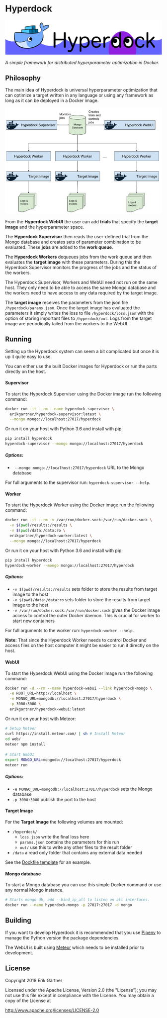 # Hyperdock
![Hyperdock logo](extra/banner.png)

*A simple framework for distributed hyperparameter optimization in Docker.*

## Philosophy

The main idea of Hyperdock is universal hyperparameter optimization that can optimize a target written in any language or using any framework as long as it can be deployed in a Docker image.

![Hyperdock diagram](extra/diagram.png)

From the **Hyperdock WebUI** the user can add **trials** that specify the **target image** and the hyperparameter space.

The **Hyperdock Supervisor** then reads the user-defined trial from the Mongo database and creates sets of parameter combination to be evaluated.
These **jobs** are added to the **work queue**.

The **Hyperdock Workers** dequeues jobs from the work queue and then evaluates the **target image** with these parameters. During this the Hyperdock Supervisor monitors the progress of the jobs and the status of the workers.

The Hyperdock Supervisor, Workers and WebUI need not run on the same host. They only need to be able to access the same Mongo database and the workers need to have access to any data required by the target image.

The **target image** receives the parameters from the json file `/hyperdock/params.json`. Once the target image has evaluated the parameters it simply writes the loss to file `/hyperdock/loss.json` with the option of storing important files to `/hyperdock/out`. Logs from the target image are periodically tailed from the workers to the WebUI.

## Running
Setting up the Hyperdock system can seem a bit complicated but once it is up it quite easy to use.

You can either use the built Docker images for Hyperdock or run the parts directly on the host.

#### Supervisor
To start the Hyperdock Supervisor using the Docker image run the following command:
```bash
docker run -it --rm --name hyperdock-supervisor \
  erikgartner/hyperdock-supervisor:latest \
  --mongo mongo://localhost:27017/hyperdock
```

Or run it on your host with Python 3.6 and install with pip:
```bash
pip install hyperdock
hyperdock-supervisor --mongo mongo://localhost:27017/hyperdock
```

##### Options:

- ` --mongo mongo://localhost:27017/hyperdock` URL to the Mongo database

For full arguments to the supervisor run: `hyperdock-supervisor --help`.

#### Worker
To start the Hyperdock Worker using the Docker image run the following command:
```bash
docker run -it --rm -v /var/run/docker.sock:/var/run/docker.sock \
  -v $(pwd)/results:/results \
  -v $(pwd)/data:/data:ro \
  erikgartner/hyperdock-worker:latest \
  --mongo mongo://localhost:27017/hyperdock
```

Or run it on your host with Python 3.6 and install with pip:
```bash
pip install hyperdock
hyperdock-worker --mongo mongo://localhost:27017/hyperdock
```

##### Options:

- `-v $(pwd)/results:/results` sets folder to store the results from target image to the host
- `-v $(pwd)/data:/data:ro` sets folder to store the results from target image to the host
- `-v /var/run/docker.sock:/var/run/docker.sock` gives the Docker image access to control the outer Docker daemon. This is crucial for worker to start new containers

For full arguments to the worker run: `hyperdock-worker --help`.

**Note:** That since the Hyperdock Worker needs to control Docker and access files on the host computer it might be easier to run it directly on the host.

#### WebUI
To start the Hyperdock WebUI using the Docker image run the following command:
```bash
docker run -d --rm --name hyperdock-webui --link hyperdock-mongo \
  -e ROOT_URL=http://localhost \
  -e MONGO_URL=mongodb://localhost:27017/hyperdock \
  -p 3000:3000 \
  erikgartner/hyperdock-webui:latest
```

Or run it on your host with Meteor:
```bash
# Setup Meteor
curl https://install.meteor.com/ | sh # Install Meteor
cd web/
meteor npm install

# Start WebUI
export MONGO_URL=mongodb://localhost:27017/hyperdock
meteor run
```

##### Options:

- `-e MONGO_URL=mongodb://localhost:27017/hyperdock` sets the Mongo database
- `-p 3000:3000` publish the port to the host

#### Target Image
For the **Target Image** the following volumes are mounted:

- `/hyperdock/`
  - `loss.json` write the final loss here
  - `params.json` contains the parameters for this run
  - `out/` use this to write any other files to the result folder
- `/data` a read only folder that contains any external data needed

See the [Dockfile template](docker/Dockerfile.template) for an example.

#### Mongo database
To start a Mongo database you can use this simple Docker command or use any normal Mongo instance.
```bash
# Starts mongo db, add --bind_ip_all to listen on all interfaces.
docker run --name hyperdock-mongo -p 27017:27017 -d mongo
```

## Building
If you want to develop Hyperdock it is recommended that you use [Pipenv](https://docs.pipenv.org/) to manage the Python version the package dependencies.

The WebUI is built using [Meteor](https://www.meteor.com/) which needs to be installed prior to development.


## License
Copyright 2018 Erik Gärtner

Licensed under the Apache License, Version 2.0 (the "License");
you may not use this file except in compliance with the License.
You may obtain a copy of the License at

http://www.apache.org/licenses/LICENSE-2.0

